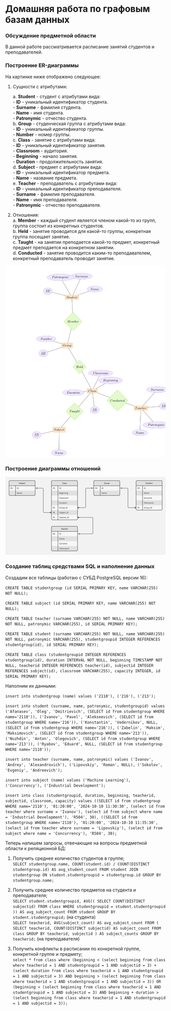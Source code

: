 # Домашняя работа по графовым базам данных

### Обсуждение предметной области

В данной работе рассматривается расписание занятий студентов и преподавателей.

### Построение ER-диаграммы

На картинке ниже отображено следующее:

1) Сущности с атрибутами:

    a. **Student** - студент с атрибутами вида:  
        - **ID** - уникальный идентификатор студента.  
        - **Surname** - фамилия студента.  
        - **Name** - имя студента.  
        - **Patronymic** - отчество студента.  
    b. **Group** - студенческая группа с атрибутами вида:  
        - **ID** - уникальный идентификатор группы.  
        - **Number** - номер группы.  
    с. **Class** - занятие с атрибутами вида:  
        - **ID** - уникальный идентификатор занятия.  
        - **Classroom** - аудитория.  
        - **Beginning** - начало занятия.  
        - **Duration** - продолжительность занятия.  
    d. **Subject** - предмет с атрибутами вида:  
        - **ID** - уникальный идентификатор предмета.  
        - **Name** - название предмета.  
    e. **Teacher** - преподаватель с атрибутами вида:  
        - **ID** - уникальный идентификатор преподавателя.  
        - **Surname** - фамилия преподавателя.  
        - **Name** - имя преподавателя.  
        - **Patronymic** - отчество преподавателя.

2) Отношения:  
    a. **Member** - каждый студент является членом какой-то из групп, группа состоит из конкретных студентов.  
    b. **Held** - занятие проводится для какой-то группы, конкретная группа посещает занятие.  
    c. **Taught** - на занятии преподается какой-то предмет, конкретный предмет преподается на конкретном занятии.  
    d. **Conducted** - занятие проводится каким-то преподавателем, конкретный преподаватель проводит занятие.


![alt text](ertikz.jpg "ER-diagram created in Tikz")


### Построение диаграммы отношений


![alt](erd.jpg "Entity Relationship Diagram")


### Создание таблиц средствами SQL и наполнение данных

Создадим все таблицы (работаю с СУБД PostgreSQL версии 16):  

`CREATE TABLE studentgroup (id SERIAL PRIMARY KEY, name VARCHAR(255) NOT NULL);`

`CREATE TABLE subject (id SERIAL PRIMARY KEY, name VARCHAR(255) NOT NULL);`

`CREATE TABLE teacher (surname VARCHAR(255) NOT NULL, name VARCHAR(255) NOT NULL, patronymic VARCHAR(255), id SERIAL PRIMARY KEY);`

`CREATE TABLE student (surname VARCHAR(255) NOT NULL, name VARCHAR(255) NOT NULL, patronymic VARCHAR(255), studentgroupid INTEGER REFERENCES studentgroup(id), id SERIAL PRIMARY KEY);`

`CREATE TABLE class (studentgroupid INTEGER REFERENCES studentgroup(id), duration INTERVAL NOT NULL, beginning TIMESTAMP NOT NULL, teacherid INTEGER REFERENCES teacher(id), subjectid INTEGER REFERENCES subject(id), classroom VARCHAR(255), capacity INTEGER, id SERIAL PRIMARY KEY);`

Наполним их данными:

`insert into studentgroup (name) values ('2110'), ('216'), ('213');`

`insert into student (surname, name, patronymic, studentgroupid) values ('Afanasev', 'Oleg', 'Dmitrievich', (SELECT id from studentgroup WHERE name='2110')), ('Ivanov', 'Pavel', 'Alekseevich', (SELECT id from studentgroup WHERE name='216')), ('Konstantin', 'Vedernikov', NULL, (SELECT id from studentgroup WHERE name='216')), ('Zabelin', 'Maksim', 'Maksimovich', (SELECT id from studentgroup WHERE name='213')), ('Nuzhdin', 'Anton', 'Olegovich', (SELECT id from studentgroup WHERE name='213')), ('Ryabov', 'Eduard', NULL, (SELECT id from studentgroup WHERE name='2110'));`

`insert into teacher (surname, name, patronymic) values ('Ivanov', 'Andrey', 'Alexandrovich'), ('Lipovskiy', 'Roman', NULL), ('Sokolov', 'Evgeniy', 'Andreevich');`

`insert into subject (name) values ('Machine Learning'), ('Concurrency'), ('Industrial Development');`

`insert into class (studentgroupid, duration, beginning, teacherid, subjectid, classroom, capacity) values ((SELECT id from studentgroup WHERE name='2110'), '01:20:00', '2024-10-10 11:30:30', (select id from teacher where surname = 'Ivanov'), (select id from subject where name = 'Industrial Development'), 'R504', 30), ((SELECT id from studentgroup WHERE name='2110'), '01:20:00', '2024-10-10 11:35:30', (select id from teacher where surname = 'Lipovskiy'), (select id from subject where name = 'Concurrency'), 'R504', 30);`

Теперь напишем запросы, отвечающие на вопросы предметной области к реляционной
БД:

1. Получить среднее количество студентов в группе;  
   `SELECT studentgroup.name, COUNT(student.id) / COUNT(DISTINCT studentgroup.id) AS avg_student_count FROM student JOIN studentgroup ON student.studentgroupid = studentgroup.id GROUP BY studentgroup.name;`  

2. Получить среднее количество предметов на студента и
преподавателя;  
   `SELECT student.studentgroupid, AVG(( SELECT COUNT(DISTINCT subjectid) FROM class WHERE studentgroupid = student.studentgroupid )) AS avg_subject_count FROM student GROUP BY student.studentgroupid;` (на студента)  
   `SELECT teacherid, AVG(subject_count) AS avg_subject_count FROM ( SELECT teacherid, COUNT(DISTINCT subjectid) AS subject_count FROM class GROUP BY teacherid, subjectid ) AS subject_counts GROUP BY teacherid;` (на преподавателя)  
3. Получить конфликты в расписании по конкретной группе, конкретной
группе и предмету;  
    `select * from class where (beginning < (select beginning from class where teacherid = 1 AND studentgroupid = 1 AND subjectid = 3) + (select duration from class where teacherid = 1 AND studentgroupid = 1 AND subjectid = 3) AND beginning > (select beginning from class where teacherid = 1 AND studentgroupid = 1 AND subjectid = 3)) OR (beginning < (select beginning from class where teacherid = 1 AND studentgroupid = 1 AND subjectid = 3) AND beginning + duration > (select beginning from class where teacherid = 1 AND studentgroupid = 1 AND subjectid = 3));`
